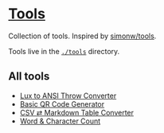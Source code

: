 # [Tools](https://tools.dave.engineer/)

Collection of tools. Inspired by [simonw/tools](https://github.com/simonw/tools).

Tools live in the [`./tools`](./tools) directory.

## All tools

- [Lux to ANSI Throw Converter](https://tools.dave.engineer/tools/lux-to-ansi-throw)
- [Basic QR Code Generator](https://tools.dave.engineer/tools/basic-qr-code)
- [CSV ⇄ Markdown Table Converter](https://tools.dave.engineer/tools/csv-markdown-table)
- [Word & Character Count](https://tools.dave.engineer/tools/word-character-count)
